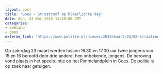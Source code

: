```yaml
---
layout: post
title: "Goes - Straatroof op klaarlichte dag"
date: Sun, 24 Mar 2019 13:29:00 GMT
categories: 
- zeeland 
- goes 
externe_link: "https://www.politie.nl/nieuws/2019/maart/24/08-straatroof-op-klaarlichte-dag.html"
---
```


Op zaterdag 23 maart werden tussen 16.30 en 17.00 uur twee jongens van 15 en 16 beroofd door drie andere, hen onbekende, jongens. De beroving vond plaats in het speeltuintje op het Rimmelandplein in Goes. De politie is op zoek naar getuigen.
